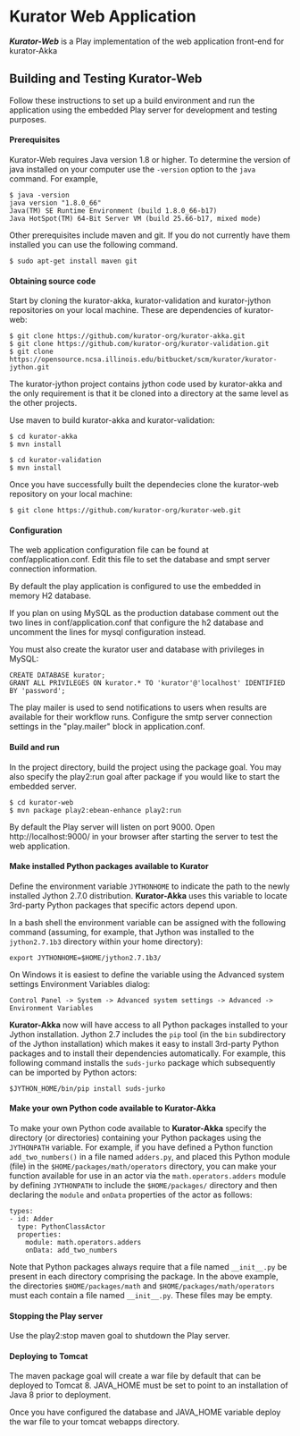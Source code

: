Kurator Web Application
=======================

***Kurator-Web*** is a Play implementation of the web application front-end for kurator-Akka

Building and Testing Kurator-Web
--------------------------------

Follow these instructions to set up a build environment and run the application using the embedded Play server for development and testing purposes.

#### Prerequisites

Kurator-Web requires Java version 1.8 or higher. To determine the version of java installed on your computer use the `-version` option to the `java` command. For example,

    $ java -version
    java version "1.8.0_66"
    Java(TM) SE Runtime Environment (build 1.8.0_66-b17)
    Java HotSpot(TM) 64-Bit Server VM (build 25.66-b17, mixed mode)

Other prerequisites include maven and git. If you do not currently have them installed you can use the following command.

    $ sudo apt-get install maven git

#### Obtaining source code

Start by cloning the kurator-akka, kurator-validation and kurator-jython repositories on your local machine. These are dependencies of kurator-web:

    $ git clone https://github.com/kurator-org/kurator-akka.git
    $ git clone https://github.com/kurator-org/kurator-validation.git
    $ git clone https://opensource.ncsa.illinois.edu/bitbucket/scm/kurator/kurator-jython.git

The kurator-jython project contains jython code used by kurator-akka and the only requirement is that it be cloned into a directory at the same level as the other projects.

Use maven to build kurator-akka and kurator-validation:

    $ cd kurator-akka
    $ mvn install

    $ cd kurator-validation
    $ mvn install

Once you have successfully built the dependecies clone the kurator-web repository on your local machine:

    $ git clone https://github.com/kurator-org/kurator-web.git

#### Configuration

The web application configuration file can be found at conf/application.conf. Edit this file to set the database and smpt server connection information.

By default the play application is configured to use the embedded in memory H2 database.

If you plan on using MySQL as the production database comment out the two lines in conf/application.conf that configure the h2 database and uncomment the lines for mysql configuration instead.

You must also create the kurator user and database with privileges in MySQL:

    CREATE DATABASE kurator;
    GRANT ALL PRIVILEGES ON kurator.* TO 'kurator'@'localhost' IDENTIFIED BY 'password';

The play mailer is used to send notifications to users when results are available for their workflow runs. Configure the smtp server connection settings in the "play.mailer" block in application.conf.

#### Build and run

In the project directory, build the project using the package goal. You may also specify the play2:run goal after package if you would like to start the embedded server.

    $ cd kurator-web
    $ mvn package play2:ebean-enhance play2:run

By default the Play server will listen on port 9000. Open http://localhost:9000/ in your browser after starting the server to test the web application.

#### Make installed Python packages available to Kurator

Define the environment variable `JYTHONHOME` to indicate the path to the newly installed Jython 2.7.0 distribution. **Kurator-Akka** uses this variable to locate 3rd-party Python packages that specific actors depend upon.

In a bash shell the environment variable can be assigned with the following command (assuming, for example, that Jython was installed to the `jython2.7.1b3` directory within your home directory):

    export JYTHONHOME=$HOME/jython2.7.1b3/

On Windows it is easiest to define the variable using the Advanced system settings Environment Variables dialog:

    Control Panel -> System -> Advanced system settings -> Advanced -> Environment Variables

**Kurator-Akka** now will have access to all Python packages installed to your Jython installation.  Jython 2.7 includes the `pip` tool (in the `bin` subdirectory of the Jython installation) which makes it easy to install 3rd-party Python packages and to install their dependencies automatically.  For example, this following command installs the `suds-jurko` package which subsequently can be imported by Python actors:

    $JYTHON_HOME/bin/pip install suds-jurko

#### Make your own Python code available to **Kurator-Akka**

To make your own Python code available to **Kurator-Akka** specify the directory (or directories) containing your Python packages using the `JYTHONPATH` variable.  For example, if you have defined a Python function `add_two_numbers()` in a file named `adders.py`, and placed this Python module (file) in the `$HOME/packages/math/operators` directory, you can make your function available for use in an actor via the `math.operators.adders` module by defining `JYTHONPATH` to include the `$HOME/packages/` directory and then declaring the `module` and `onData` properties of the actor as follows:

    types:
    - id: Adder
      type: PythonClassActor
      properties:
        module: math.operators.adders
        onData: add_two_numbers

Note that Python packages always require that a file named `__init__.py` be present in each directory comprising the package.  In the above example, the directories `$HOME/packages/math` and `$HOME/packages/math/operators` must each contain a file named `__init__.py`. These files may be empty.

#### Stopping the Play server

Use the play2:stop maven goal to shutdown the Play server.

#### Deploying to Tomcat ####

The maven package goal will create a war file by default that can be deployed to Tomcat 8. JAVA_HOME must be set to point to an installation of Java 8 prior to deployment.

Once you have configured the database and JAVA_HOME variable deploy the war file to your tomcat webapps directory.
